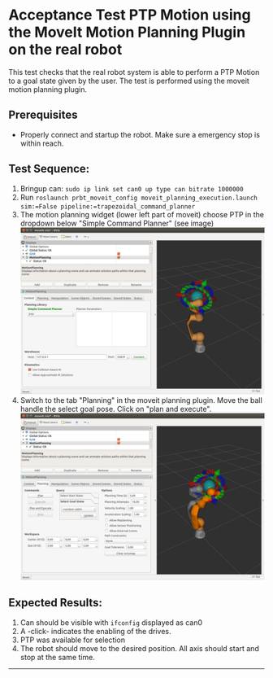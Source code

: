 <!--
Copyright (c) 2018 Pilz GmbH & Co. KG

This program is free software: you can redistribute it and/or modify
it under the terms of the GNU Lesser General Public License as published by
the Free Software Foundation, either version 3 of the License, or
(at your option) any later version.

This program is distributed in the hope that it will be useful,
but WITHOUT ANY WARRANTY; without even the implied warranty of
MERCHANTABILITY or FITNESS FOR A PARTICULAR PURPOSE.  See the
GNU Lesser General Public License for more details.

You should have received a copy of the GNU Lesser General Public License
along with this program.  If not, see <http://www.gnu.org/licenses/>.
-->


# Acceptance Test PTP Motion using the MoveIt Motion Planning Plugin on the real robot
This test checks that the real robot system is able to perform a PTP Motion to a goal state given by the user. The test is performed using the moveit motion planning plugin.

## Prerequisites
  - Properly connect and startup the robot. Make sure a emergency stop is within reach.

## Test Sequence:
  1. Bringup can: `sudo ip link set can0 up type can bitrate 1000000`
  2. Run `roslaunch prbt_moveit_config moveit_planning_execution.launch sim:=False pipeline:=trapezoidal_command_planner`
  3. The motion planning widget (lower left part of moveit) choose PTP in the dropdown below "Simple Command Planner" (see image)
![moveit_1](img/acceptance_test_ptp_img1.png)
  4. Switch to the tab "Planning" in the moveit planning plugin. Move the ball handle the select goal pose. Click on "plan and execute".
![moveit_2](img/acceptance_test_ptp_img2.png)

## Expected Results:
  1. Can should be visible with `ifconfig` displayed as can0
  2. A -click- indicates the enabling of the drives.
  3. PTP was available for selection
  4. The robot should move to the desired position. All axis should start and stop at the same time.
---
